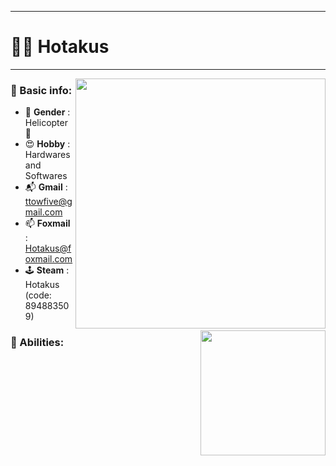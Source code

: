 ___
# 🕵️‍♂️ Hotakus

___

<img src='https://github-readme-stats.vercel.app/api?username=hotakus&show_icons=true&theme=calm' width=400  align='right'>

### 📰 Basic info:
- 👬 **Gender** : Helicopter 🚁
- 😍 **Hobby** : Hardwares and Softwares
- 📬 **Gmail** : ttowfive@gmail.com
- 📫 **Foxmail** : Hotakus@foxmail.com
- 🕹 **Steam** : Hotakus (code: 894883509)


<img src='https://github-readme-stats.vercel.app/api/top-langs/?username=hotakus&layout=compact&theme=calm' width=200 align='right'>


### 💪 Abilities:



|||
|---|---|
